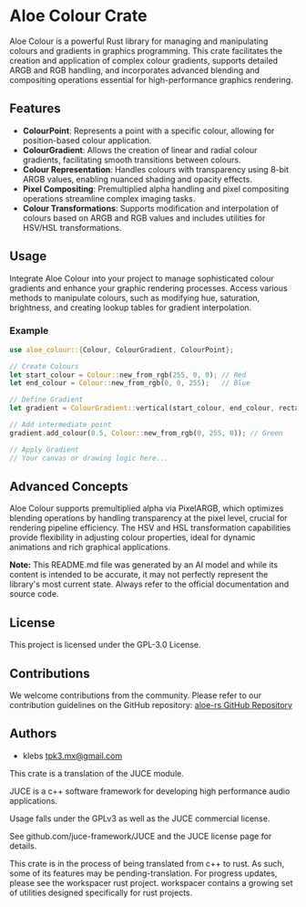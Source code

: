 # Aloe Colour Crate

Aloe Colour is a powerful Rust library for managing and manipulating colours and gradients in graphics programming. This crate facilitates the creation and application of complex colour gradients, supports detailed ARGB and RGB handling, and incorporates advanced blending and compositing operations essential for high-performance graphics rendering.

## Features

- **ColourPoint**: Represents a point with a specific colour, allowing for position-based colour application.
- **ColourGradient**: Allows the creation of linear and radial colour gradients, facilitating smooth transitions between colours.
- **Colour Representation**: Handles colours with transparency using 8-bit ARGB values, enabling nuanced shading and opacity effects.
- **Pixel Compositing**: Premultiplied alpha handling and pixel compositing operations streamline complex imaging tasks.
- **Colour Transformations**: Supports modification and interpolation of colours based on ARGB and RGB values and includes utilities for HSV/HSL transformations.

## Usage

Integrate Aloe Colour into your project to manage sophisticated colour gradients and enhance your graphic rendering processes. Access various methods to manipulate colours, such as modifying hue, saturation, brightness, and creating lookup tables for gradient interpolation.

### Example

```rust
use aloe_colour::{Colour, ColourGradient, ColourPoint};

// Create Colours
let start_colour = Colour::new_from_rgb(255, 0, 0); // Red
let end_colour = Colour::new_from_rgb(0, 0, 255);   // Blue

// Define Gradient
let gradient = ColourGradient::vertical(start_colour, end_colour, rectangle_area);

// Add intermediate point
gradient.add_colour(0.5, Colour::new_from_rgb(0, 255, 0)); // Green

// Apply Gradient
// Your canvas or drawing logic here...
```

## Advanced Concepts

Aloe Colour supports premultiplied alpha via PixelARGB, which optimizes blending operations by handling transparency at the pixel level, crucial for rendering pipeline efficiency. The HSV and HSL transformation capabilities provide flexibility in adjusting colour properties, ideal for dynamic animations and rich graphical applications.

**Note:** This README.md file was generated by an AI model and while its content is intended to be accurate, it may not perfectly represent the library's most current state. Always refer to the official documentation and source code.

## License
This project is licensed under the GPL-3.0 License.

## Contributions
We welcome contributions from the community. Please refer to our contribution guidelines on the GitHub repository:
[aloe-rs GitHub Repository](https://github.com/klebs6/aloe-rs)

## Authors
- klebs <tpk3.mx@gmail.com>

This crate is a translation of the JUCE module.

JUCE is a c++ software framework for developing high performance audio applications.

Usage falls under the GPLv3 as well as the JUCE commercial license.

See github.com/juce-framework/JUCE and the JUCE license page for details.

This crate is in the process of being translated from c++ to rust. As such, some of its features may be pending-translation. For progress updates, please see the workspacer rust project. workspacer contains a growing set of utilities designed specifically for rust projects.
